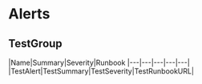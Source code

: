 <!-- Generated by promdoc. DO NOT EDIT. -->

# Alerts

## TestGroup

|Name|Summary|Severity|Runbook
|---|---|---|---|---|
|TestAlert|TestSummary|TestSeverity|TestRunbookURL|
